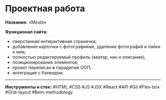 # Проектная работа 

__Название:__ «Mesto»  

__Функционал сайта:__  

- сверстанная интерактивная страничка;
- добавление карточки с фотографиями, удаление фотографий и лайки к ним;
- полностью редактируемый профиль (аватар, ник и описание);
- позиционирование элементов;
- проект переписан в парадигме ООП;
- интеграция с бэкендом.

------

__Инструменты и стек:__ #HTML #CSS #JS #JSX #React #API #Git #Flex-box #Grid-layout #Bem-methodology